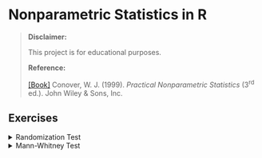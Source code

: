 # Nonparametric Statistics in R #

> **Disclaimer:**
>
> This project is for educational purposes.
> 
> **Reference:**
>
> [[Book]](https://www.wiley.com/en-us/Practical+Nonparametric+Statistics%2C+3rd+Edition-p-9780471160687) Conover, W. J. (1999). *Practical Nonparametric Statistics* (3<sup>rd</sup> ed.). John Wiley & Sons, Inc.

## Exercises
<details>
  <summary>Randomization Test</summary>
  
  ### Exercise 1
  (W.J. Conover Page 416) A tire company did a follow-up study on ten customers, randomly selected from those who had purchased new tires from them three years earlier, and asked them how many times they had encountered tire failure from any cause, such as nails, valve, leakage, etc. The study was restricted to two lines of long-life tires, called Brand A dan Bran B. These were their results.

  | Customer | Brand A | Brand B |
  | :---: | :---: | :---: |
  | 1 | 0 | 3 |
  | 2 | 2 | 5 |
  | 3 | 0 | 1 |
  | 4 | 1 | 4 |
  | 5 | 2 | 3 |

  Use Fisher’s randomization method to get the exact 𝑝-value for testing the null hypothesis of equal likelihood for tire failure, against the one-sided alternative that Brand A tends to have fewer tire failures.

  ### Exercises 2
  (W.J. Conover Page 416) A random sample of eight adults were asked how old they were when they went on their first date. The three men responded with ages 15, 17, 16, while the five women answered 12, 14, 15, 10, and 12. Test the hypothesis that the average is the same for both sexes against the alternative that girls tend to be younger on the occasion of their first date.
  
</details>

<details>
  <summary>Mann-Whitney Test</summary>
  
  ### Example 1
  (W.J. Conover Page 276) The senior class in a particular high school had 48 boys. Twelve boys lived on farms and the other 36 lived in town. A test was devised to see if farm boys in general were more physically fit than town boys. Each boy in the class was given a physical fitness test in which a low score indicates poor physical condition. The scores of the farm boys ($X_i$) and the town boys ($Y_i$) are as follows.

  <table>
  <tr>
    <td colspan="2">$X_i$: Farm Boys</td>
    <td colspan="6">$Y_i$: Town Boys</td>
  </tr>
  <tr>
    <td>14.8</td> <td>10.6</td> <td>12.7</td> <td>16.9</td> <td>7.6</td> <td>2.4</td> <td>6.2</td> <td>9.9</td>
  </tr>
  <tr>
    <td>7.3</td> <td>12.5</td> <td>14.2</td> <td>7.9</td> <td>11.3</td> <td>6.4</td> <td>6.1</td> <td>10.6</td>
  </tr>
  <tr>
    <td>5.6</td> <td>12.9</td> <td>12.6</td> <td>16.0</td> <td>8.3</td> <td>9.1</td> <td>15.3</td> <td>14.8</td>
  </tr>
  <tr>
    <td>6.3</td> <td>16.l</td> <td>2.1</td> <td>10.6</td> <td>6.7</td> <td>6.7</td> <td>10.6</td> <td>5.0</td>
  </tr>
    <td>9.0</td> <td>11.4</td> <td>17.7</td> <td>5.6</td> <td>3.6</td> <td>18.6</td> <td>1.8</td> <td>2.6</td>
  </tr>
  <tr>
    <td>4.2</td> <td>2.7</td> <td>11.8</td> <td>5.6</td> <td>1.0</td> <td>3.2</td> <td>5.9</td> <td>4.0</td>
  </tr>
  </table>

  ### Quiz 2021
  Misalkan terdapat suatu klaim yang mengatakan bahwa tanaman A memiliki khasiat dalam membantu mengurangi gejala medis suatu penyakit sistem pencernaan manusia. Kemudian, Anda diminta untuk mengecek kebenaran mengenai klaim tersebut. Setelah beberapa saat, Anda mendapatkan data mengenai 20 pasien penyakit pencernaan sebagai berikut!

  | Kontrol | 3 | 6 | 4 | 5 | 5 | 8 | 6 | 5 | 7 | 2 |
  | :--- | ---: | ---: | ---: | ---: | ---: | ---: | ---: | ---: | ---: | ---: |
  | Obat A | 2 | 3 | 1 | 4 | 7 | 5 | 5 | 4 | 2 | 1 |

  Dalam kasus ini, apa uji yang cocok untuk melihat signifikansi perbedaan antara pasien kelompok kontrol dengan pasien yang diberikan obat dari tanaman A? Apa saja asumsi yang perlu dipenuhi uji yang Anda pilih? Lakukanlah uji yang Anda pilih tersebut! Definisikan secara lengkap hipotesis, prosedur uji statistik, hingga keputusan dan kesimpulan yang dapat diambil dari uji tersebut! Gunakan taraf signifikansi 0.05!
  
</details>
